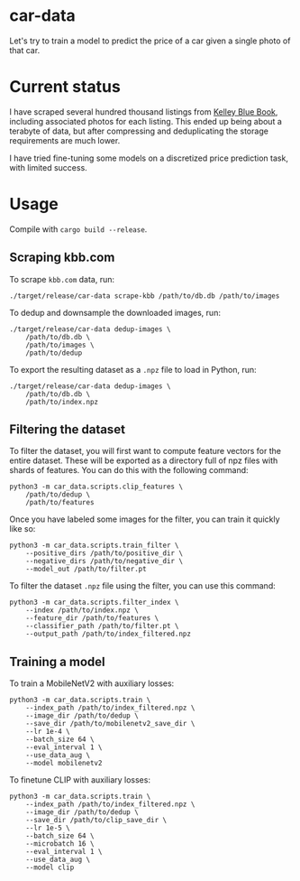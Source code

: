 # car-data

Let's try to train a model to predict the price of a car given a single photo of that car.

# Current status

I have scraped several hundred thousand listings from [Kelley Blue Book](https://www.kbb.com/), including associated photos for each listing. This ended up being about a terabyte of data, but after compressing and deduplicating the storage requirements are much lower.

I have tried fine-tuning some models on a discretized price prediction task, with limited success.

# Usage

Compile with `cargo build --release`.

## Scraping kbb.com

To scrape `kbb.com` data, run:

```
./target/release/car-data scrape-kbb /path/to/db.db /path/to/images
```

To dedup and downsample the downloaded images, run:

```
./target/release/car-data dedup-images \
    /path/to/db.db \
    /path/to/images \
    /path/to/dedup
```

To export the resulting dataset as a `.npz` file to load in Python, run:

```
./target/release/car-data dedup-images \
    /path/to/db.db \
    /path/to/index.npz
```

## Filtering the dataset

To filter the dataset, you will first want to compute feature vectors for the entire dataset. These will be exported as a directory full of npz files with shards of features. You can do this with the following command:

```
python3 -m car_data.scripts.clip_features \
    /path/to/dedup \
    /path/to/features
```

Once you have labeled some images for the filter, you can train it quickly like so:

```
python3 -m car_data.scripts.train_filter \
    --positive_dirs /path/to/positive_dir \
    --negative_dirs /path/to/negative_dir \
    --model_out /path/to/filter.pt
```

To filter the dataset `.npz` file using the filter, you can use this command:

```
python3 -m car_data.scripts.filter_index \
    --index /path/to/index.npz \
    --feature_dir /path/to/features \
    --classifier_path /path/to/filter.pt \
    --output_path /path/to/index_filtered.npz
```

## Training a model

To train a MobileNetV2 with auxiliary losses:

```
python3 -m car_data.scripts.train \
    --index_path /path/to/index_filtered.npz \
    --image_dir /path/to/dedup \
    --save_dir /path/to/mobilenetv2_save_dir \
    --lr 1e-4 \
    --batch_size 64 \
    --eval_interval 1 \
    --use_data_aug \
    --model mobilenetv2
```

To finetune CLIP with auxiliary losses:

```
python3 -m car_data.scripts.train \
    --index_path /path/to/index_filtered.npz \
    --image_dir /path/to/dedup \
    --save_dir /path/to/clip_save_dir \
    --lr 1e-5 \
    --batch_size 64 \
    --microbatch 16 \
    --eval_interval 1 \
    --use_data_aug \
    --model clip
```
